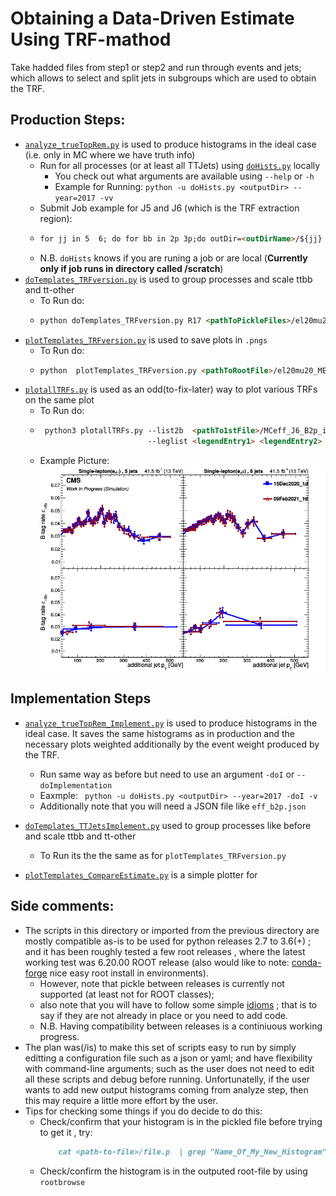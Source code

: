 # Obtaining a Data-Driven Estimate Using TRF-mathod

 Take hadded files from step1 or step2 and run through events and jets; which allows to select and split jets in subgroups
 which are used to obtain the TRF.
 
 ## Production Steps:
   * [`analyze_trueTopRem.py`](https://github.com/NikHoffStyl/singleLepAnalyzer/blob/fourtops/TTJetsTRFstudy/analyze_trueTopRem.py) is used to produce histograms in the ideal case (i.e. only in MC where we have truth info)
      * Run for all processes (or at least all TTJets) using [`doHists.py`](https://github.com/NikHoffStyl/singleLepAnalyzer/blob/fourtops/TTJetsTRFstudy/doHists.py) locally
        * You check out what arguments are available using `--help` or `-h`
        * Example for Running: ```python -u doHists.py <outputDir> --year=2017 -vv ```
      * Submit Job example for J5 and J6 (which is the TRF extraction region):
      * ```markdown
        for jj in 5  6; do for bb in 2p 3p;do outDir=<outDirName>/${jj} ; qsub -q localgrid -N <jobName> -o <outDir/jobName>.out -e <outDir/jobName>.err -v INDIR=${PWD}/${outDir},iPLOT=${iplot},REGION=extractionProdAna_<moreTexT>,nBTAG=${bb},nJETS=${jj} doQSUBjob.sh;done;done;
        ``` 
      * N.B. `doHists` knows if you are runing a job or are local 
        (**Currently only if job runs in directory called /scratch**) 
   * [`doTemplates_TRFversion.py`](https://github.com/NikHoffStyl/singleLepAnalyzer/blob/fourtops/TTJetsTRFstudy/doTemplates_TRFversion.py) is used to group processes and scale ttbb and tt-other 
      * To Run do:
      * ```markdown
        python doTemplates_TRFversion.py R17 <pathToPickleFiles>/el20mu20_MET60_MT60_1jet0_2jet00/
        ```
   * [`plotTemplates_TRFversion.py`](https://github.com/NikHoffStyl/singleLepAnalyzer/blob/fourtops/TTJetsTRFstudy/plotTemplates_TRFversion.py) is used to save plots in `.pngs` 
      * To Run do:
      * ```markdown
        python  plotTemplates_TRFversion.py <pathToRootFile>/el20mu20_MET60_MT60_1jet0_2jet00/ <btag> <nJets> <statPercent> <WhichHistToBaseRebin/in/out>
        ```
   * [`plotallTRFs.py`](https://github.com/NikHoffStyl/singleLepAnalyzer/blob/fourtops/TTJetsTRFstudy/plotallTRFs.py)  is used as an odd(to-fix-later) way to plot various TRFs on the same plot
     * To Run do:
     * ```markdown
        python3 plotallTRFs.py --list2b  <pathTo1stFile>/MCeff_J6_B2p_isL0p1.txt <pathTo2ndtFile>/MCeff_J6_B2p_isL0p1.txt <pathTo3rdFile>/MCeff_J6_B2p_isL0p1.txt 
                               --leglist <legendEntry1> <legendEntry2> <legendEntry3> --fout _exampleKey --indir <DirectoryUsedToSaveOutput>
       ```
     * Example Picture: \
       ![plot](.readme_pics/JetallPt_Feb9_17JetallPtJ6B2sv1stat0p1.png)
       
       
## Implementation Steps
 * [`analyze_trueTopRem_Implement.py`](https://github.com/NikHoffStyl/singleLepAnalyzer/blob/fourtops/TTJetsTRFstudy/analyze_trueTopRem_Implement.py) is used to produce histograms in the ideal case. It saves the same histograms as 
 in production and the necessary plots weighted additionally by the event weight produced by the TRF.
    * Run same way as before but need to use an argument `-doI` or `--doImplementation`
    * Eaxmple: ``` python -u doHists.py <outputDir> --year=2017 -doI -v```
    * Additionally note that you will need a JSON file like `eff_b2p.json`
    
 * [`doTemplates_TTJetsImplement.py`](https://github.com/NikHoffStyl/singleLepAnalyzer/blob/fourtops/TTJetsTRFstudy) used to group processes like before and scale ttbb and tt-other
    * To Run its the the same as for `plotTemplates_TRFversion.py` 
 
 * [`plotTemplates_CompareEstimate.py`](https://github.com/NikHoffStyl/singleLepAnalyzer/blob/fourtops/TTJetsTRFstudy/plotTemplate_CompareEstimates.py)  is a simple plotter for 
 
 
## Side comments:
  * The scripts in this directory or imported from the previous directory are mostly compatible as-is to be used for 
  python releases 2.7 to 3.6(+) ; and it has been roughly tested a few root releases , where the latest working test was 6.20.00 ROOT release
  (also would like to note: [conda-forge](https://github.com/conda-forge/root-feedstock/blob/master/README.md) nice easy root install in environments).
    * However, note that pickle between releases is currently not supported (at least not for ROOT classes);
    * also note that you will have to follow some simple [idioms](https://python-future.org/compatible_idioms.html) ; 
    that is to say if they are not already in place or you need to add code.
    * N.B. Having compatibility between releases is a continiuous  working progress.
  * The plan was(/is) to make this set of scripts easy to run by simply editting a configuration file such as a json or yaml;
   and have flexibility with command-line arguments; such as the user does not need to edit all these scripts and debug before running.
   Unfortunatelly, if the user wants to add new output histograms coming from analyze step, then this may require a little more effort by the user. 
   * Tips for checking some things if you do decide to do this:
     * Check/confirm that your histogram is in the pickled file before trying to get it , try:
        ```markdown
            cat <path-to-file>/file.p  | grep "Name_Of_My_New_Histogram" |wc -l
        ```
     * Check/confirm the histogram is in the outputed root-file by using `rootbrowse`
     